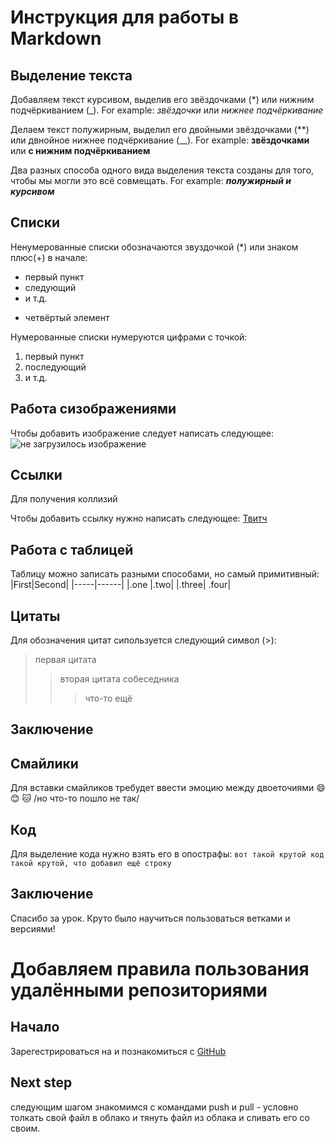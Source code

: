 # Инструкция для работы в  Markdown

## Выделение текста

Добавляем текст курсивом, выделив его звёздочками (*) или нижним подчёркиванием (_). For example: *звёздочки* или _нижнее подчёркивание_

Делаем текст полужирным, выделил его двойными звёздочками (**) или двнойное нижнее подчёркивание (__). For example: **звёздочками** или __с нижним подчёркиванием__

Два разных способа одного вида выделения текста созданы для того, чтобы мы могли это всё совмещать. For example: __*полужирный и курсивом*__


## Списки

Ненумерованные списки обозначаются звуздочкой (*) или знаком плюс(+) в начале:
* первый пункт
* следующий
* и т.д.
+ четвёртый элемент

Нумерованные списки нумеруются цифрами с точкой:
1. первый пункт
2. последующий
3. и т.д.

## Работа  сизображениями

Чтобы добавить изображение следует написать следующее:
![не загрузилось изображение](landscape.jpg)
## Ссылки
Для получения коллизий

Чтобы добавить ссылку нужно написать следующее:
[Твитч](https://www.twitch.tv)

## Работа с таблицей 

Таблицу можно записать разными способами, но самый примитивный:
|First|Second|
|-----|------|
|.one |.two|
|.three| .four|


## Цитаты

Для обозначения цитат сипользуется следующий символ (>):
> первая цитата
>> вторая цитата собеседника
>>> что-то ещё
## Заключение
## Смайлики

Для вставки смайликов требудет ввести эмоцию между двоеточиями
:smile:
:blush:
:cat:
/но что-то пошло не так/

## Код

Для выделение кода нужно взять его в опострафы:
`вот такой крутой код`
`такой крутой, что добавил ещё строку`


## Заключение

Спасибо за урок. Круто было научиться пользоваться ветками и версиями!

# Добавляем правила пользования удалёнными репозиториями

## Начало

Зарегестрироваться на и познакомиться с [GitHub](https://github.com)

## Next step

следующим шагом знакомимся с командами push и pull - условно толкать свой файл в облако и тянуть файл из облака и сливать его со своим.
